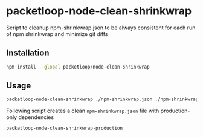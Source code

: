 # packetloop-node-clean-shrinkwrap
Script to cleanup npm-shrinkwrap.json to be always consistent for each run of npm shrinkwrap and minimize git diffs

## Installation

```sh
npm install --global packetloop/node-clean-shrinkwrap
```

## Usage

```sh
packetloop-node-clean-shrinkwrap ./npm-shrinkwrap.json ./npm-shrinkwrap.clean.json
```

Following script creates a clean `npm-shrinkwrap.json` file with production-only dependencies
```sh
packetloop-node-clean-shrinkwrap-production
```

